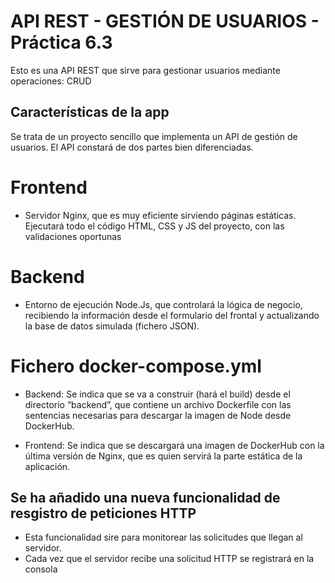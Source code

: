 # API REST - GESTIÓN DE USUARIOS - Práctica 6.3

Esto es una API REST que sirve para gestionar usuarios mediante operaciones: CRUD

## Características de la app

Se trata de un proyecto sencillo que implementa un API de gestión de usuarios. El API constará de dos partes bien diferenciadas.

# Frontend
- Servidor Nginx, que es muy eficiente sirviendo páginas estáticas. Ejecutará todo el código HTML, CSS y JS del proyecto, con las validaciones oportunas

# Backend
- Entorno de ejecución Node.Js, que controlará la lógica de negocio, recibiendo la información desde el formulario del frontal y actualizando la base de datos simulada (fichero JSON).

# Fichero docker-compose.yml
- Backend: Se indica que se va a construir (hará el build) desde el directorio “backend”, que contiene un archivo Dockerfile con las sentencias necesarias para descargar la imagen de Node desde DockerHub.

- Frontend: Se indica que se descargará una imagen de DockerHub con la última versión de Nginx, que es quien servirá la parte estática de la aplicación.

## Se ha añadido una nueva funcionalidad de resgistro de peticiones HTTP
- Esta funcionalidad sire para monitorear las solicitudes que llegan al servidor.
- Cada vez que el servidor recibe una solicitud HTTP se registrará en la consola